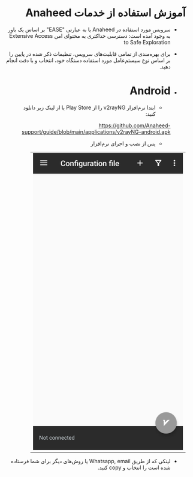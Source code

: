 <div dir=rtl>

  # آموزش استفاده از خدمات Anaheed

- سرویس مورد استفاده در Anaheed یا به عبارتی "EASE" بر اساس یک باور به وجود آمده است: دسترسی حداکثری به محتوای امن Extensive Access to Safe Exploration

- برای بهره‌مندی از تمامی قابلیت‌های سرویس، تنظیمات ذکر شده در پایین را بر اساس نوع سیستم‌عامل مورد استفاده دستگاه خود، انتخاب و با دقت انجام دهید.

- # Android
  -   ابتدا نرم‌افزار v2rayNG را از Play Store یا از لینک زیر دانلود کنید:
    
   https://github.com/Anaheed-support/guide/blob/main/applications/v2rayNG-android.apk
 
  -   پس از نصب و اجرای نرم‌افزار

<table>
  <tr>
    <td> <img width="400" src="screenshots/android01.png"> </td>
  </tr>
</table>

  - لینکی که از طریق Whatsapp, email یا روش‌های دیگر برای شما فرستاده شده است را انتخاب و copy کنید. 
